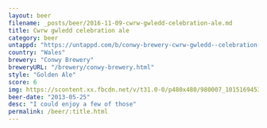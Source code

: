 ```yaml
---
layout: beer
filename: _posts/beer/2016-11-09-cwrw-gwledd-celebration-ale.md
title: Cwrw gwledd celebration ale
category: beer
untappd: "https://untappd.com/b/conwy-brewery-cwrw-gwledd--celebration-ale-/167167"
country: "Wales"
brewery: "Conwy Brewery"
breweryURL: "/brewery/conwy-brewery.html"
style: "Golden Ale"
score: 6
img: https://scontent.xx.fbcdn.net/v/t31.0-0/p480x480/980007_10151694532288745_1231818486_o.jpg?_nc_cat=104&_nc_ohc=3udfDxcEfPkAQlT8LgMo0UXoU3_x6zgfKJVStc6TEQCTxuZVjuWsu5kZg&_nc_ht=scontent.xx&oh=58f23eaa30ab74255cb6acbe64256d36&oe=5E896B5B
beer-date: "2013-05-25"
desc: "I could enjoy a few of those"
permalink: /beer/:title.html
---
```

